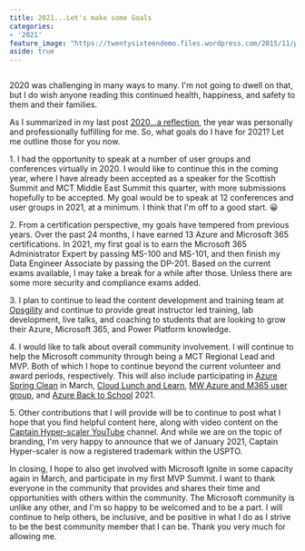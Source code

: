 ```yaml
---
title: 2021...Let's make some Goals
categories:
- '2021'
feature_image: "https://twentysixteendemo.files.wordpress.com/2015/11/post.png"
aside: true
---
```



<!-- wp:image {"id":1127,"sizeSlug":"large"} -->
<figure class="wp-block-image size-large"><img src="https://captainhyperscaler.files.wordpress.com/2021/01/img_0628.jpg?w=1024" alt="" class="wp-image-1127"/></figure>
<!-- /wp:image -->

<!-- wp:paragraph -->
<p>2020 was challenging in many ways to many.  I'm not going to dwell on that, but I do wish anyone reading this continued health, happiness, and safety to them and their families. </p>
<!-- /wp:paragraph -->

<!-- wp:paragraph -->
<p>As I summarized in my last post <a rel="noreferrer noopener" href="https://captainhyperscaler.com/2020/12/18/2020-a-reflection/" target="_blank">2020…a reflection</a>, the year was personally and professionally fulfilling for me. So, what goals do I have for 2021? Let me outline those for you now. </p>
<!-- /wp:paragraph -->

<!-- wp:paragraph -->
<p>1. I had the opportunity to speak at a number of user groups and conferences virtually in 2020. I would like to continue this in the coming year, where I have already been accepted as a speaker for the Scottish Summit and MCT Middle East Summit this quarter, with more submissions hopefully to be accepted. My goal would be to speak at 12 conferences and user groups in 2021, at a minimum. I think that I'm off to a good start. 😀</p>
<!-- /wp:paragraph -->

<!-- wp:paragraph -->
<p>2. From a certification perspective, my goals have tempered from previous years. Over the past 24 months, I have earned 13 Azure and Microsoft 365 certifications. In 2021, my first goal is to earn the Microsoft 365 Administrator Expert by passing MS-100 and MS-101, and then finish my Data Engineer Associate by passing the DP-201. Based on the current exams available, I may take a break for a while after those. Unless there are some more security and compliance exams added. </p>
<!-- /wp:paragraph -->

<!-- wp:paragraph -->
<p>3. I plan to continue to lead the content development and training team at <a rel="noreferrer noopener" href="http://www.opsgility.com" target="_blank">Opsgility</a> and continue to provide great instructor led training, lab development, live talks, and coaching to students that are looking to grow their Azure, Microsoft 365, and Power Platform knowledge. </p>
<!-- /wp:paragraph -->

<!-- wp:paragraph -->
<p>4. I would like to talk about overall community involvement. I will continue to help the Microsoft community through being a MCT Regional Lead and MVP. Both of which I hope to continue beyond the current volunteer and award periods, respectively. This will also include participating in <a rel="noreferrer noopener" href="https://www.azurespringclean.com/" target="_blank">Azure Spring Clean</a> in March, <a rel="noreferrer noopener" href="https://www.cloudlunchlearn.com/" target="_blank">Cloud Lunch and Learn</a>, <a rel="noreferrer noopener" href="https://maz365usergroup.github.io/" target="_blank">MW Azure and M365 user group</a>, and <a rel="noreferrer noopener" href="http://azurebacktoschool.tech" target="_blank">Azure Back to School</a> 2021. </p>
<!-- /wp:paragraph -->

<!-- wp:paragraph -->
<p>5. Other contributions that I will provide will be to continue to post what I hope that you find helpful content here, along with video content on the <a rel="noreferrer noopener" href="https://youtube.com/c/CaptainHyperscaler" target="_blank">Captain Hyper-scaler YouTube</a> channel. And while we are on the topic of branding, I'm very happy to announce that we of January 2021, Captain Hyper-scaler is now a registered trademark within the USPTO. </p>
<!-- /wp:paragraph -->

<!-- wp:paragraph -->
<p>In closing, I hope to also get involved with Microsoft Ignite in some capacity again in March, and participate in my first MVP Summit. I want to thank everyone in the community that provides and shares their time and opportunities with others within the community. The Microsoft community is unlike any other, and I'm so happy to be welcomed and to be a part. I will continue to help others, be inclusive, and be positive in what I do as I strive to be the best community member that I can be. Thank you very much for allowing me.</p>
<!-- /wp:paragraph -->